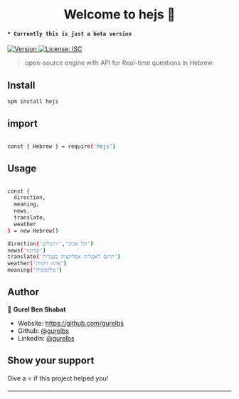 <h1 align="center">Welcome to hejs 👋</h1>
<h4><code>* Currently this is just a beta version</code></h4>
<p>
  <a href="https://www.npmjs.com/package/hejs" target="_blank">
    <img alt="Version" src="https://img.shields.io/npm/v/hejs.svg">
  </a>
  <a href="#" target="_blank">
    <img alt="License: ISC" src="https://img.shields.io/badge/License-ISC-yellow.svg" />
  </a>
</p>

> open-source engine with API for Real-time questions In Hebrew.

## Install

```sh
npm install hejs
```
## import 

```sh

const { Hebrew } = require('hejs')

```
## Usage

```sh

const { 
  direction, 
  meaning,  
  news, 
  translate, 
  weather 
} = new Hebrew()

direction('תל אביב','ירושלים')
news('קורונה')
translate('תרגם לאנגלית אפליקציה בעברית')
weather('פתח תקווה')
meaning('פילוסופיה')

```

## Author

👤 **Gurel Ben Shabat**

* Website: https://github.com/gurelbs
* Github: [@gurelbs](https://github.com/gurelbs)
* LinkedIn: [@gurelbs](https://linkedin.com/in/gurelbs)

## Show your support

Give a ⭐️ if this project helped you!

***
